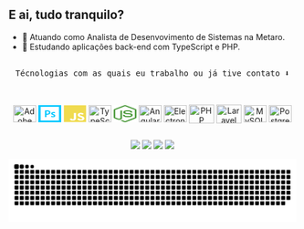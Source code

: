 ## E ai, tudo tranquilo?

- 🔭 Atuando como Analista de Desenvovimento de Sistemas na Metaro.
- 💬 Estudando aplicações back-end com TypeScript e PHP.
  
<pre>
  <div align="center">Técnologias com as quais eu trabalho ou já tive contato ⬇️</div>
</pre>
        
<div align="center" style="display: inline_block"><br>
  <img align="center" title="Adobe Illustrator" height="30" width="40" src="https://cdn.jsdelivr.net/gh/devicons/devicon/icons/illustrator/illustrator-line.svg" >
  <img align="center" title="Adobe Photoshop" height="30" width="40" src="https://raw.githubusercontent.com/dan1el074/dan1el074/0ac9df650ce2d1c797bae2c225551f1acc9341f8/vitrine/photoshop.svg" >
  <img align="center" title="JavaScript" height="30" width="40" src="https://raw.githubusercontent.com/devicons/devicon/master/icons/javascript/javascript-plain.svg">
  <img align="center" title="TypeScript" height="30" width="40" src="https://cdn.jsdelivr.net/gh/devicons/devicon/icons/typescript/typescript-plain.svg">
  <img align="center" title="Nodejs" height="30" width="40" src="https://raw.githubusercontent.com/dan1el074/dan1el074/0ac9df650ce2d1c797bae2c225551f1acc9341f8/vitrine/node-js.svg">
  <img align="center" title="Angular" height="30" width="40" src="https://cdn.jsdelivr.net/gh/devicons/devicon/icons/angularjs/angularjs-plain.svg">
  <img align="center" title="ElectronJS" height="30" width="40" src="https://cdn.jsdelivr.net/gh/devicons/devicon@latest/icons/electron/electron-original.svg">
  <img align="center" title="PHP" height="33" width="44" src="https://cdn.jsdelivr.net/gh/devicons/devicon@latest/icons/php/php-original.svg">
  <img align="center" title="Laravel" height="33" width="44" src="https://cdn.jsdelivr.net/gh/devicons/devicon@latest/icons/laravel/laravel-original.svg">
  <img align="center" title="MySQL" height="30" width="40" src="https://cdn.jsdelivr.net/gh/devicons/devicon/icons/mysql/mysql-original.svg">
  <img align="center" title="PostgreSQL" height="30" width="40" src="https://cdn.jsdelivr.net/gh/devicons/devicon/icons/postgresql/postgresql-plain.svg">
</div>
  
  ##
 
<div align="center"> 
  <a href="https://www.linkedin.com/in/daniel-rvargas/" target="_blank"><img src="https://img.shields.io/badge/-LinkedIn-%230077B5?style=for-the-badge&logo=linkedin&logoColor=white" target="_blank"></a> 
  <a href="https://wa.me/555421060260" target="_blank"><img src="https://img.shields.io/badge/WhatsApp-25D366?style=for-the-badge&logo=whatsapp&logoColor=white" target="_blank"></a>
  <a href="https://www.instagram.com/daniel_rodrigss/" target="_blank"><img src="https://img.shields.io/badge/-Instagram-%23E4405F?style=for-the-badge&logo=instagram&logoColor=white" target="_blank"></a>
  <a href = "mailto:daniel.rvargas10@gmail.com"><img src="https://img.shields.io/badge/-Gmail-%23333?style=for-the-badge&logo=gmail&logoColor=white" target="_blank"></a>
 
  ![Snake animation](https://raw.githubusercontent.com/dan1el074/dan1el074/0ac9df650ce2d1c797bae2c225551f1acc9341f8/vitrine/contribution-snake.svg)
</div>
